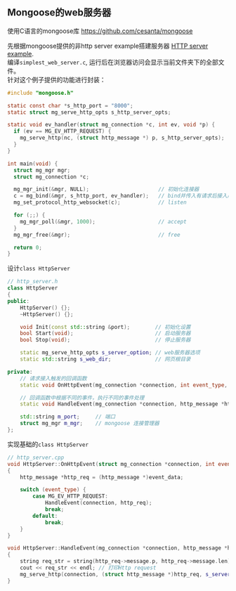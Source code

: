 ## Mongoose的web服务器
使用C语言的mongoose库 https://github.com/cesanta/mongoose

先根据mongoose提供的非http server example搭建服务器 [HTTP server example](https://github.com/cesanta/mongoose/tree/master/examples/simplest_web_server).  
编译`simplest_web_server.c`,  运行后在浏览器访问会显示当前文件夹下的全部文件。  
针对这个例子提供的功能进行封装：

```c
#include "mongoose.h"

static const char *s_http_port = "8000";
static struct mg_serve_http_opts s_http_server_opts;

static void ev_handler(struct mg_connection *c, int ev, void *p) {
  if (ev == MG_EV_HTTP_REQUEST) {
    mg_serve_http(nc, (struct http_message *) p, s_http_server_opts);
  }
}

int main(void) {
  struct mg_mgr mgr;
  struct mg_connection *c;

  mg_mgr_init(&mgr, NULL);                      // 初始化连接器
  c = mg_bind(&mgr, s_http_port, ev_handler);   // bind并传入有请求后接入后的回调函数ev_handler
  mg_set_protocol_http_websocket(c);            // listen

  for (;;) {
    mg_mgr_poll(&mgr, 1000);                    // accept
  }
  mg_mgr_free(&mgr);                            // free

  return 0;
}
```
  
设计`class HttpServer`
```c++
// http_server.h
class HttpServer
{
public:
    HttpServer() {};
    ~HttpServer() {};

    void Init(const std::string &port);        // 初始化设置
    bool Start(void);                          // 启动服务器
    bool Stop(void);                           // 停止服务器

    static mg_serve_http_opts s_server_option; // web服务器选项
    static std::string s_web_dir;              // 网页根目录

private:
    // 请求接入触发的回调函数
    static void OnHttpEvent(mg_connection *connection, int event_type, void *event_data);

    // 回调函数中根据不同的事件，执行不同的事件处理
    static void HandleEvent(mg_connection *connection, http_message *http_req);

    std::string m_port;     // 端口
    struct mg_mgr m_mgr;    // mongoose 连接管理器
};
```

实现基础的`class HttpServer`
```c++
// http_server.cpp
void HttpServer::OnHttpEvent(struct mg_connection *connection, int event_type, void *event_data)
{
    http_message *http_req = (http_message *)event_data;

    switch (event_type) {
        case MG_EV_HTTP_REQUEST:
            HandleEvent(connection, http_req);
            break;
        default:
            break;
    }
}

void HttpServer::HandleEvent(mg_connection *connection, http_message *http_req)
{
    string req_str = string(http_req->message.p, http_req->message.len);
    cout << req_str << endl; // 打印Http request
    mg_serve_http(connection, (struct http_message *)http_req, s_server_option);
}
```
